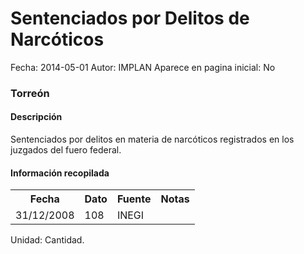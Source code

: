 Sentenciados por Delitos de Narcóticos
=====

Fecha: 2014-05-01
Autor: IMPLAN
Aparece en pagina inicial: No

### Torreón

#### Descripción

Sentenciados por delitos en materia de narcóticos registrados en los juzgados del fuero federal.

#### Información recopilada

<table class="table table-hover table-bordered matriz">
  <tr><th>Fecha</th><th>Dato</th><th>Fuente</th><th>Notas</th></tr>
  <tr><td class="centrado">31/12/2008</td><td class="derecha">108</td><td>INEGI</td><td></td></tr>
</table>

Unidad: Cantidad.
